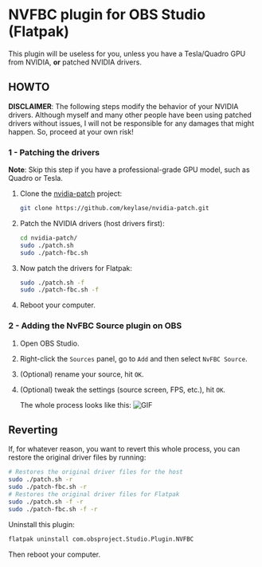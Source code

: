 # NVFBC plugin for OBS Studio (Flatpak)

This plugin will be useless for you, unless you have a Tesla/Quadro GPU from NVIDIA, **or** patched NVIDIA drivers.

## HOWTO

**DISCLAIMER**: The following steps modify the behavior of your NVIDIA drivers. Although myself and many other people have been using patched drivers without issues, I will not be responsible for any damages that might happen. So, proceed at your own risk!

### 1 - Patching the drivers

**Note**: Skip this step if you have a professional-grade GPU model, such as Quadro or Tesla.

1. Clone the [nvidia-patch](https://github.com/keylase/nvidia-patch) project:

    ```bash
    git clone https://github.com/keylase/nvidia-patch.git
    ```

2. Patch the NVIDIA drivers (host drivers first):

    ```bash
    cd nvidia-patch/
    sudo ./patch.sh
    sudo ./patch-fbc.sh
    ```

3. Now patch the drivers for Flatpak:

    ```bash
    sudo ./patch.sh -f
    sudo ./patch-fbc.sh -f
    ```

4. Reboot your computer.

### 2 - Adding the NvFBC Source plugin on OBS

1. Open OBS Studio.
2. Right-click the `Sources` panel, go to `Add` and then select `NvFBC Source`.
3. (Optional) rename your source, hit `OK`.
4. (Optional) tweak the settings (source screen, FPS, etc.), hit `OK`.

    The whole process looks like this:
    ![GIF](../master/images/obs-add-source.gif?raw=true)

## Reverting

If, for whatever reason, you want to revert this whole process, you can restore the original driver files by running:

```bash
# Restores the original driver files for the host
sudo ./patch.sh -r
sudo ./patch-fbc.sh -r
# Restores the original driver files for Flatpak
sudo ./patch.sh -f -r
sudo ./patch-fbc.sh -f -r
```

Uninstall this plugin:

```bash
flatpak uninstall com.obsproject.Studio.Plugin.NVFBC
```

Then reboot your computer.